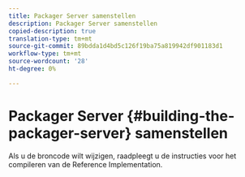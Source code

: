 ```yaml
---
title: Packager Server samenstellen
description: Packager Server samenstellen
copied-description: true
translation-type: tm+mt
source-git-commit: 89bdda1d4bd5c126f19ba75a819942df901183d1
workflow-type: tm+mt
source-wordcount: '28'
ht-degree: 0%

---
```



# Packager Server {#building-the-packager-server} samenstellen

Als u de broncode wilt wijzigen, raadpleegt u de instructies voor het compileren van de Reference Implementation.
